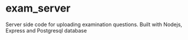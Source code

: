 # exam_server
Server side code for uploading examination questions. Built with Nodejs, Express and Postgresql database
